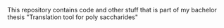 This repository contains code and other stuff that is part of my bachelor thesis "Translation tool for poly saccharides"
